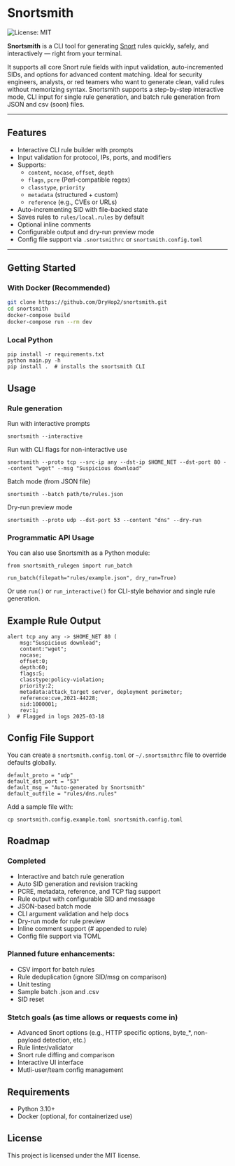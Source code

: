 # Snortsmith

![License: MIT](https://img.shields.io/badge/License-MIT-yellow.svg)


**Snortsmith** is a CLI tool for generating [Snort](https://www.snort.org/) rules quickly, safely, and interactively — right from your terminal. 

It supports all core Snort rule fields with input validation, auto-incremented SIDs, and options for advanced content matching. Ideal for security engineers, analysts, or red teamers who want to generate clean, valid rules without memorizing syntax. Snortsmith supports a step-by-step interactive mode, CLI input for single rule generation, and batch rule generation from JSON and csv (soon) files.

---

## Features

- Interactive CLI rule builder with prompts
- Input validation for protocol, IPs, ports, and modifiers
- Supports:
  - `content`, `nocase`, `offset`, `depth`
  - `flags`, `pcre` (Perl-compatible regex)
  - `classtype`, `priority`
  - `metadata` (structured + custom)
  - `reference` (e.g., CVEs or URLs)
- Auto-incrementing SID with file-backed state
- Saves rules to `rules/local.rules` by default
- Optional inline comments
- Configurable output and dry-run preview mode
- Config file support via `.snortsmithrc` or `snortsmith.config.toml`

---

## Getting Started

### With Docker (Recommended)

```bash
git clone https://github.com/DryHop2/snortsmith.git
cd snortsmith
docker-compose build
docker-compose run --rm dev
```

### Local Python

```
pip install -r requirements.txt
python main.py -h
pip install .  # installs the snortsmith CLI
```

## Usage

### Rule generation

Run with interactive prompts

```
snortsmith --interactive
```

Run with CLI flags for non-interactive use

```
snortsmith --proto tcp --src-ip any --dst-ip $HOME_NET --dst-port 80 --content "wget" --msg "Suspicious download"
```

Batch mode (from JSON file)

```
snortsmith --batch path/to/rules.json
```

Dry-run preview mode

```
snortsmith --proto udp --dst-port 53 --content "dns" --dry-run
```
### Programmatic API Usage

You can also use Snortsmith as a Python module:

```
from snortsmith_rulegen import run_batch

run_batch(filepath="rules/example.json", dry_run=True)
```
Or use `run()` or `run_interactive()` for CLI-style behavior and single rule generation.

## Example Rule Output

```
alert tcp any any -> $HOME_NET 80 (
    msg:"Suspicious download";
    content:"wget";
    nocase;
    offset:0;
    depth:60;
    flags:S;
    classtype:policy-violation;
    priority:2;
    metadata:attack_target server, deployment perimeter;
    reference:cve,2021-44228;
    sid:1000001;
    rev:1;
)  # Flagged in logs 2025-03-18
```

## Config File Support

You can create a `snortsmith.config.toml` or `~/.snortsmithrc` file to override defaults globally.

```
default_proto = "udp"
default_dst_port = "53"
default_msg = "Auto-generated by Snortsmith"
default_outfile = "rules/dns.rules"
```

Add a sample file with:

```
cp snortsmith.config.example.toml snortsmith.config.toml
```

## Roadmap

### Completed
- Interactive and batch rule generation
- Auto SID generation and revision tracking
- PCRE, metadata, reference, and TCP flag support
- Rule output with configurable SID and message
- JSON-based batch mode
- CLI argument validation and help docs
- Dry-run mode for rule preview
- Inline comment support (# appended to rule)
- Config file support via TOML

### Planned future enhancements:
- CSV import for batch rules
- Rule deduplication (ignore SID/msg on comparison)
- Unit testing
- Sample batch .json and .csv
- SID reset

### Stetch goals (as time allows or requests come in)
- Advanced Snort options (e.g., HTTP specific options, byte_*, non-payload detection, etc.)
- Rule linter/validator
- Snort rule diffing and comparison
- Interactive UI interface
- Mutli-user/team config management

## Requirements
* Python 3.10+
* Docker (optional, for containerized use)

## License
This project is licensed under the MIT license.